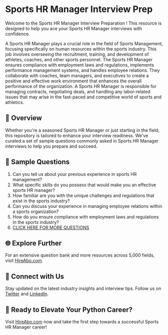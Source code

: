 # Sports HR Manager Interview Prep

Welcome to the Sports HR Manager Interview Preparation ! This resource is designed to help you ace your Sports HR Manager interviews with confidence.

A Sports HR Manager plays a crucial role in the field of Sports Management, focusing specifically on human resources within the sports industry. This job involves overseeing the recruitment, training, and development of athletes, coaches, and other sports personnel. The Sports HR Manager ensures compliance with employment laws and regulations, implements performance management systems, and handles employee relations. They collaborate with coaches, team managers, and executives to create a positive and effective work environment that enhances the overall performance of the organization. A Sports HR Manager is responsible for managing contracts, negotiating deals, and handling any labor-related issues that may arise in the fast-paced and competitive world of sports and athletics.

## 🚀 Overview

Whether you're a seasoned Sports HR Manager or just starting in the field, this repository is tailored to enhance your interview readiness. We've curated a set of sample questions commonly asked in Sports HR Manager interviews to help you prepare and succeed.

## 📝 Sample Questions

1. Can you tell us about your previous experience in sports HR management?
2. What specific skills do you possess that would make you an effective sports HR manager?
3. How familiar are you with the unique challenges and regulations that exist in the sports industry?
4. Can you discuss your experience in managing employee relations within a sports organization?
5. How do you ensure compliance with employment laws and regulations in the sports industry?
6. [CLICK HERE FOR MORE QUESTIONS](https://hireabo.com/job/15_2_25/Sports%20HR%20Manager)

## 🌐 Explore Further

For an extensive question bank and more resources across 5,000 fields, visit [HireAbo.com](https://www.hireabo.com).

## 📱 Connect with Us

Stay updated on the latest industry insights and interview tips. Follow us on [Twitter](https://twitter.com/hireabo) and [LinkedIn](https://www.linkedin.com/in/hire-abo-3609972a8/).

## 🚀 Ready to Elevate Your Python Career?

Visit [HireAbo.com](https://www.hireabo.com) now and take the first step towards a successful Sports HR Manager career!
